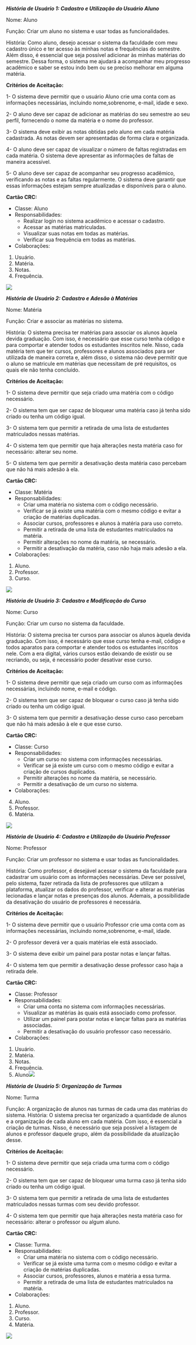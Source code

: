 ﻿***História de Usuário 1: Cadastro e Utilização do Usuário Aluno***

Nome: Aluno

Função: Criar um aluno no sistema e usar todas as funcionalidades.

História: Como aluno, desejo acessar o sistema da faculdade com meu cadastro único e ter acesso às minhas notas e frequências do semestre. Além disso, é essencial que seja possível adicionar às minhas matérias do semestre. Dessa forma, o sistema me ajudará a acompanhar meu progresso acadêmico e saber se estou indo bem ou se preciso melhorar em alguma matéria.

**Critérios de Aceitação:**

1- O sistema deve permitir que o usuário Aluno crie uma conta com as informações necessárias, incluindo nome,sobrenome, e-mail, idade e sexo.

2- O aluno deve ser capaz de adicionar as matérias do seu semestre ao seu perfil, fornecendo o nome da matéria e o nome do professor.

3- O sistema deve exibir as notas obtidas pelo aluno em cada matéria cadastrada. As notas devem ser apresentadas de forma clara e organizada.

4- O aluno deve ser capaz de visualizar o número de faltas registradas em cada matéria. O sistema deve apresentar as informações de faltas de maneira acessível.

5- O aluno deve ser capaz de acompanhar seu progresso acadêmico, verificando as notas e as faltas regularmente. O sistema deve garantir que essas informações estejam sempre atualizadas e disponíveis para o aluno.

**Cartão CRC:**

- Classe: Aluno
- Responsabilidades:
  - Realizar login no sistema acadêmico e acessar o cadastro.
  - Acessar as matérias matriculadas.
  - Visualizar suas notas em todas as matérias.
  - Verificar sua frequência em todas as matérias.
- Colaborações:
1. Usuário.
1. Matéria.
1. Notas.
1. Frequência.

![](Aspose.Words.4c042a6b-7a8a-46e1-aebb-9ff5b8cf362e.001.jpeg)

***História de Usuário 2: Cadastro e Adesão à Matérias***

Nome: Matéria

Função: Criar e associar as matérias no sistema.

História: O sistema precisa ter matérias para associar os alunos àquela devida graduação. Com isso, é necessário que esse curso tenha código e para comportar e atender todos os estudantes inscritos nele. Nisso, cada matéria tem que ter cursos, professores e alunos associados para ser utilizada de maneira correta e, além disso, o sistema não deve permitir que o aluno se matricule em matérias que necessitam de pré requisitos, os quais ele não tenha concluído.

**Critérios de Aceitação:**

1- O sistema deve permitir que seja criado uma matéria com o código necessário.

2- O sistema tem que ser capaz de bloquear uma matéria caso já tenha sido criado ou tenha um código igual.

3- O sistema tem que permitir a retirada de uma lista de estudantes matriculados nessas matérias.

4- O sistema tem que permitir que haja alterações nesta matéria caso for necessário: alterar seu nome.

5- O sistema tem que permitir a desativação desta matéria caso percebam que não há mais adesão à ela.

**Cartão CRC:**

- Classe: Matéria
- Responsabilidades:
  - Criar uma matéria no sistema com o código necessário.
  - Verificar se já existe uma matéria com o mesmo código e evitar a criação de matérias duplicadas.
  - Associar cursos, professores e alunos à matéria para uso correto.
  - Permitir a retirada de uma lista de estudantes matriculados na matéria.
  - Permitir alterações no nome da matéria, se necessário.
  - Permitir a desativação da matéria, caso não haja mais adesão a ela.
- Colaborações:
1. Aluno.
1. Professor.
1. Curso.

![](Aspose.Words.4c042a6b-7a8a-46e1-aebb-9ff5b8cf362e.002.jpeg)

***História de Usuário 3: Cadastro e Modificação do Curso***

Nome: Curso

Função: Criar um curso no sistema da faculdade.

História: O sistema precisa ter cursos para associar os alunos àquela devida graduação. Com isso, é necessário que esse curso tenha e-mail, código e todos aparatos para comportar e atender todos os estudantes inscritos nele. Com a era digital, vários cursos estão deixando de existir ou se recriando, ou seja, é necessário poder desativar esse curso.

**Critérios de Aceitação:**

1- O sistema deve permitir que seja criado um curso com as informações necessárias, incluindo nome, e-mail e código.

2- O sistema tem que ser capaz de bloquear o curso caso já tenha sido criado ou tenha um código igual.

3- O sistema tem que permitir a desativação desse curso caso percebam que não há mais adesão à ele e que esse curso.

**Cartão CRC:**

- Classe: Curso
- Responsabilidades:
  - Criar um curso no sistema com informações necessárias.
  - Verificar se já existe um curso com o mesmo código e evitar a criação de cursos duplicados.
  - Permitir alterações no nome da matéria, se necessário.
  - Permitir a desativação de um curso no sistema.
- Colaborações:
4. Aluno.
4. Professor.
4. Matéria.

![](Aspose.Words.4c042a6b-7a8a-46e1-aebb-9ff5b8cf362e.003.jpeg)

***História de Usuário 4: Cadastro e Utilização do Usuário Professor***

Nome: Professor

Função: Criar um professor no sistema e usar todas as funcionalidades.

História: Como professor, é desejável acessar o sistema da faculdade para cadastrar um usuário com as informações necessárias. Deve ser possível, pelo sistema, fazer retirada da lista de professores que utilizam a plataforma, atualizar os dados do professor, verificar e alterar as matérias lecionadas e lançar notas e presenças dos alunos. Ademais, a possibilidade da desativação do usuário de professores é necessária.

**Critérios de Aceitação:**

1- O sistema deve permitir que o usuário Professor crie uma conta com as informações necessárias, incluindo nome,sobrenome, e-mail, idade.

2- O professor deverá ver a quais matérias ele está associado.

3- O sistema deve exibir um painel para postar notas e lançar faltas.

4- O sistema tem que permitir a desativação desse professor caso haja a retirada dele.

**Cartão CRC:**

- Classe: Professor
- Responsabilidades:
  - Criar uma conta no sistema com informações necessárias.
  - Visualizar as matérias às quais está associado como professor.
  - Utilizar um painel para postar notas e lançar faltas para as matérias associadas.
  - Permitir a desativação do usuário professor caso necessário.
- Colaborações:
1. Usuário.
1. Matéria.
1. Notas.
1. Frequência.
1. Aluno![](Aspose.Words.4c042a6b-7a8a-46e1-aebb-9ff5b8cf362e.004.jpeg)

***História de Usuário 5: Organização de Turmas***

Nome: Turma

Função: A organização de alunos nas turmas de cada uma das matérias do sistema. História: O sistema precisa ter organizado a quantidade de alunos e a organização de cada aluno em cada matéria. Com isso, é essencial a criação de turmas. Nisso, é necessário que seja possível a listagem de alunos e professor daquele grupo, além da possibilidade da atualização desse.

**Critérios de Aceitação:**

1- O sistema deve permitir que seja criada uma turma com o código necessário.

2- O sistema tem que ser capaz de bloquear uma turma caso já tenha sido criado ou tenha um código igual.

3- O sistema tem que permitir a retirada de uma lista de estudantes matriculados nessas turmas com seu devido professor.

4- O sistema tem que permitir que haja alterações nesta matéria caso for necessário: alterar o professor ou algum aluno.

**Cartão CRC:**

- Classe: Turma.
- Responsabilidades:
  - Criar uma matéria no sistema com o código necessário.
  - Verificar se já existe uma turma com o mesmo código e evitar a criação de matérias duplicadas.
  - Associar cursos, professores, alunos e matéria a essa turma.
  - Permitir a retirada de uma lista de estudantes matriculados na matéria.
- Colaborações:
1. Aluno.
1. Professor.
1. Curso.
1. Matéria.

![](Aspose.Words.4c042a6b-7a8a-46e1-aebb-9ff5b8cf362e.005.jpeg)

